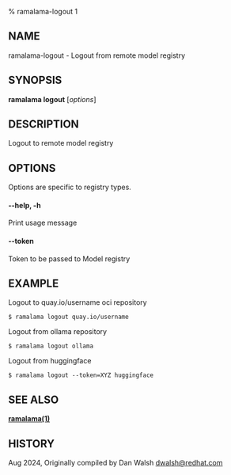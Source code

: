 % ramalama-logout 1

## NAME
ramalama\-logout - Logout from remote model registry

## SYNOPSIS
**ramalama logout** [*options*]

## DESCRIPTION
Logout to remote model registry

## OPTIONS

Options are specific to registry types.

#### **--help**, **-h**
Print usage message

#### **--token**

Token to be passed to Model registry

## EXAMPLE

Logout to quay.io/username oci repository
```
$ ramalama logout quay.io/username
```

Logout from ollama repository
```
$ ramalama logout ollama
```

Logout from huggingface
```
$ ramalama logout --token=XYZ huggingface
```
## SEE ALSO
**[ramalama(1)](ramalama.1.md)**

## HISTORY
Aug 2024, Originally compiled by Dan Walsh <dwalsh@redhat.com>
